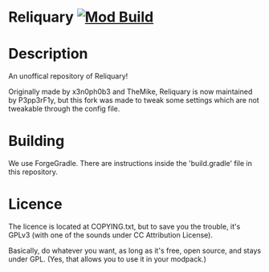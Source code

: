 Reliquary [![Mod Build](https://github.com/P3pp3rF1y/Reliquary/workflows/Mod%20Build/badge.svg)](https://github.com/p3pp3rF1y/reliquary/actions?query=workflow%3A%22Mod+Build%22)
=========

Description
=========

An unoffical repository of Reliquary!

Originally made by x3n0ph0b3 and TheMike, Reliquary is now maintained by P3pp3rF1y, but this fork was made to tweak some settings which are not tweakable through the config file.

Building
=========

We use ForgeGradle. There are instructions inside the 'build.gradle' file in this repository.

Licence
=========

The licence is located at COPYING.txt, but to save you the trouble, it's GPLv3 (with one of the sounds under CC Attribution License). 

Basically, do whatever you want, as long as it's free, open source, and stays under GPL. (Yes, that allows you to use it in your modpack.)
